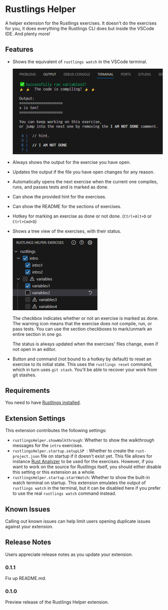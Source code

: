 # Rustlings Helper

A helper extension for the Rustlings exercises. It doesn't do the exercises for you, it does everything the Rustlings CLI does but inside the VSCode IDE. And plenty more!


## Features

* Shows the equivalent of `rustlings watch` in the VSCode terminal.

  ![Watch Terminal](media/watch-terminal.png)

* Always shows the output for the exercise you have open.
* Updates the output if the file you have open changes for any reason.
* Automatically opens the next exercise when the current one compiles, runs, and passes tests and is marked as done.
* Can show the provided hint for the exercises.
* Can show the README for the sections of exercises.
* Hotkey for marking an exercise as done or not done. (`Ctrl+Alt+D` or `Ctrl+Cmd+D`)
* Shows a tree view of the exercises, with their status.

  ![Tree View](media/tree-view.png)
  
  The checkbox indicates whether or not an exercise is marked as done. The warning icon means that the exercise does not compile, run, or pass tests. You can use the section checkboxes to mark/unmark an entire section in one go.

  The status is always updated when the exercises' files change, even if not open in an editor.
* Button and command (not bound to a hotkey by default) to reset an exercise to its initial state. This uses the `rustlings reset` command, which in turn uses `git stash`. You'll be able to recover your work from git stashes.

## Requirements

You need to have [Rustlings installed](https://github.com/rust-lang/rustlings#getting-started). 

## Extension Settings

This extension contributes the following settings:

* `rustlingsHelper.showWalkthrough`: Whether to show the walkthrough messages for the `intro` exercises.
* `rustlingsHelper.startup.setupLSP `: Whether to create the `rust-project.json` file on startup if it doesn't exist yet. This file allows for instance [Rust Analyzer](https://marketplace.visualstudio.com/items?itemName=rust-lang.rust-analyzer) to be used for the exercises. However, if you want to work on the source for Rustlings itself, you should either disable this setting or this extension as a whole.
* `rustlingsHelper.startup.startWatch`: Whether to show the built-in watch terminal on startup. This extension emulates the output of `rustlings watch` in the terminal, but it can be disabled here if you prefer to use the real `rustlings watch` command instead.

## Known Issues

Calling out known issues can help limit users opening duplicate issues against your extension.

## Release Notes

Users appreciate release notes as you update your extension.
### 0.1.1

Fix up README.md.
### 0.1.0

Preview release of the Rustlings Helper extension.
